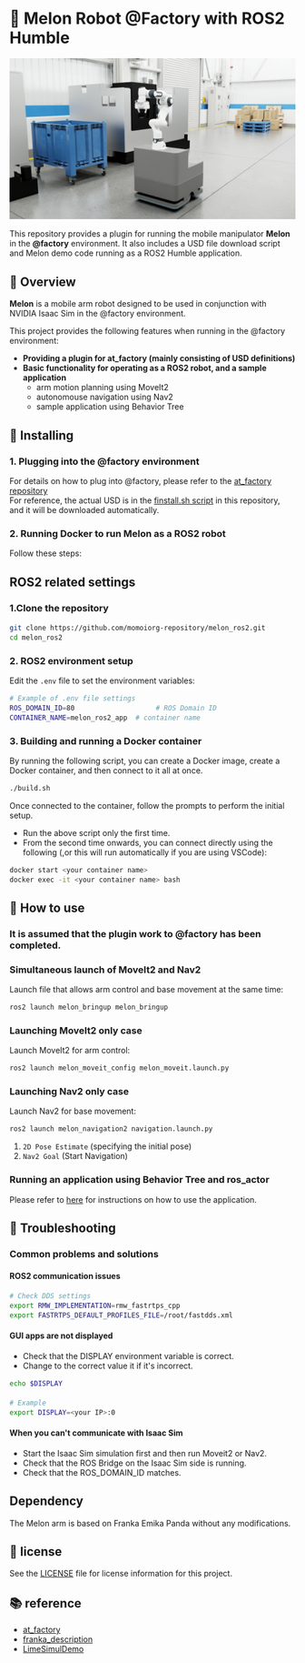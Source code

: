 # 🍈 Melon Robot @Factory with ROS2 Humble
![Melon in Isaac Sim](doc/imgs/melon.png)

This repository provides a plugin for running the mobile manipulator **Melon** in the **@factory** environment. It also includes a USD file download script and Melon demo code running as a ROS2 Humble application.<br>

## 🎯 Overview

**Melon** is a mobile arm robot designed to be used in conjunction with NVIDIA Isaac Sim in the @factory environment.

This project provides the following features when running in the @factory environment:

- **Providing a plugin for at_factory (mainly consisting of USD definitions)**
- **Basic functionality for operating as a ROS2 robot, and a sample application**
    - arm motion planning using MoveIt2
    - autonomouse navigation using Nav2
    - sample application using Behavior Tree

## 🚀 Installing

### 1. Plugging into the @factory environment


For details on how to plug into @factory, please refer to the [at_factory repository](https://github.com/momoiorg-repository/at_factory.git)<br>
For reference, the actual USD is in the [finstall.sh script](https://github.com/momoiorg-repository/at_factory?tab=readme-ov-file#finstallsh-%E3%82%B9%E3%82%AF%E3%83%AA%E3%83%97%E3%83%88) in this repository, and it will be downloaded automatically.

### 2. Running Docker to run Melon as a ROS2 robot  
Follow these steps:

## ROS2 related settings  
### 1.Clone the repository
```bash
git clone https://github.com/momoiorg-repository/melon_ros2.git
cd melon_ros2
```

### 2. ROS2 environment setup
Edit the `.env` file to set the environment variables:

```bash
# Example of .env file settings
ROS_DOMAIN_ID=80                    # ROS Domain ID
CONTAINER_NAME=melon_ros2_app  # container name
```

### 3. Building and running a Docker container

By running the following script, you can create a Docker image, create a Docker container, and then connect to it all at once.

```bash
./build.sh
```
Once connected to the container, follow the prompts to perform the initial setup.<br>

- Run the above script only the first time.
- From the second time onwards, you can connect directly using the following (,or this will run automatically if you are using VSCode):

```bash
docker start <your container name>
docker exec -it <your container name> bash
```

## 🤖 How to use

### It is assumed that the plugin work to @factory has been completed.

### Simultaneous launch of MoveIt2 and Nav2
Launch file that allows arm control and base movement at the same time:
```bash
ros2 launch melon_bringup melon_bringup
```

### Launching MoveIt2 only case
Launch MoveIt2 for arm control:

```bash
ros2 launch melon_moveit_config melon_moveit.launch.py
```

### Launching Nav2 only case

Launch Nav2 for base movement:

```bash
ros2 launch melon_navigation2 navigation.launch.py
```
1. `2D Pose Estimate` (specifying the initial pose)
2. `Nav2 Goal` (Start Navigation)

### Running an application using Behavior Tree and ros_actor
Please refer to [here](./doc/App_README.md) for instructions on how to use the application.

## 🐛 Troubleshooting

### Common problems and solutions

#### ROS2 communication issues
```bash
# Check DDS settings
export RMW_IMPLEMENTATION=rmw_fastrtps_cpp
export FASTRTPS_DEFAULT_PROFILES_FILE=/root/fastdds.xml
```

#### GUI apps are not displayed
- Check that the DISPLAY environment variable is correct.
- Change to the correct value it if it's incorrect.
```bash
echo $DISPLAY

# Example
export DISPLAY=<your IP>:0
```

#### When you can't communicate with Isaac Sim
- Start the Isaac Sim simulation first and then run Moveit2 or Nav2.
- Check that the ROS Bridge on the Isaac Sim side is running.
- Check that the ROS_DOMAIN_ID matches.

## Dependency
The Melon arm is based on Franka Emika Panda without any modifications.

## 📄 license  
See the [LICENSE](./LICENSE) file for license information for this project.

## 📚 reference  
- [at_factory](https://github.com/momoiorg-repository/isaacsim-common)
- [franka_description](https://github.com/frankarobotics/franka_description)
- [LimeSimulDemo](https://github.com/momoiorg-repository/LimeSimulDemo/tree/main)
